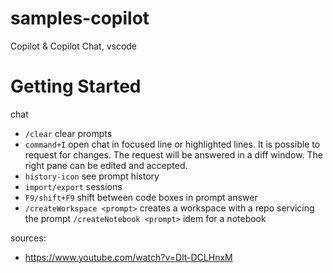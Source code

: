 # samples-copilot

Copilot &amp; Copilot Chat, vscode

# Getting Started

chat

- `/clear` clear prompts
- `command+I` open chat in focused line or highlighted lines. It is possible to request for changes. The request will be answered in a diff window. The right pane can be edited and accepted.
- `history-icon` see prompt history
- `import/export` sessions
- `F9/shift+F9` shift between code boxes in prompt answer
- `/createWorkspace <prompt>` creates a workspace with a repo servicing the prompt
  `/createNotebook <prompt>` idem for a notebook

sources:

- https://www.youtube.com/watch?v=Dlt-DCLHnxM
